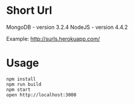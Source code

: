 Short Url
=====================
MongoDB - version 3.2.4
NodeJS - version 4.4.2

Example: http://surls.herokuapp.com/

Usage
=====

```
npm install
npm run build
npm start
open http://localhost:3000
```